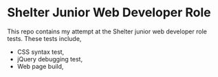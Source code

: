 # Shelter Junior Web Developer Role

This repo contains my attempt at the Shelter junior web developer role tests. These tests include,

* CSS syntax test,
* jQuery debugging test,
* Web page build,